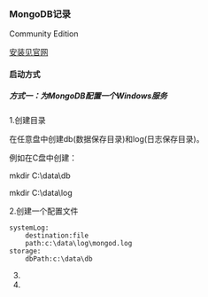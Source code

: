 ### MongoDB记录

Community Edition

[安装见官网](https://docs.mongodb.com/manual/installation/)

#### 启动方式

##### 方式一：为MongoDB配置一个Windows服务

1.创建目录

在任意盘中创建db\(数据保存目录\)和log\(日志保存目录\)。

例如在C盘中创建：

mkdir C:\data\db

mkdir C:\data\log

2.创建一个配置文件

```
systemLog:
    destination:file
    path:c:\data\log\mongod.log
storage:
    dbPath:c:\data\db
```

3.

4.

